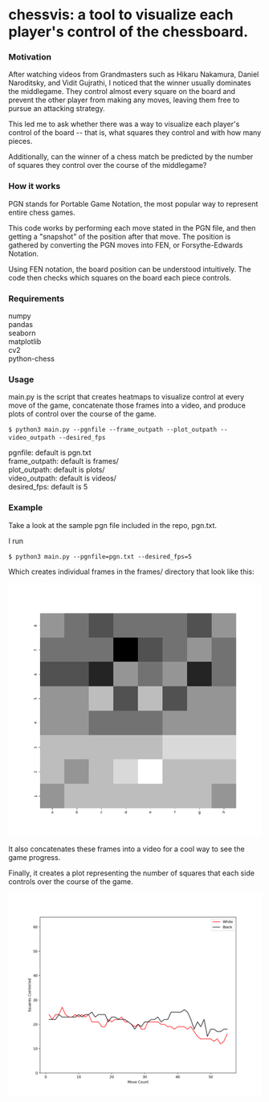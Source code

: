 # chessvis: a tool to visualize each player's control of the chessboard.

### Motivation

After watching videos from Grandmasters such as Hikaru Nakamura, Daniel Naroditsky, and Vidit Gujrathi, I noticed that the winner usually dominates the middlegame. They control almost every square on the board and prevent the other player from making any moves, leaving them free to pursue an attacking strategy. 

This led me to ask whether there was a way to visualize each player's control of the board -- that is, what squares they control and with how many pieces.

Additionally, can the winner of a chess match be predicted by the number of squares they control over the course of the middlegame?

### How it works
PGN stands for Portable Game Notation, the most popular way to represent entire chess games.  

This code works by performing each move stated in the PGN file, and then getting a "snapshot" of the position after that move. The position is gathered by converting the PGN moves into FEN, or Forsythe-Edwards Notation.  

Using FEN notation, the board position can be understood intuitively. The code then checks which squares on the board each piece controls.  

### Requirements
numpy  
pandas  
seaborn  
matplotlib  
cv2  
python-chess  

### Usage
main.py is the script that creates heatmaps to visualize control at every move of the game, concatenate those frames into a video, and produce plots of control over the course of the game.

```unix
$ python3 main.py --pgnfile --frame_outpath --plot_outpath --video_outpath --desired_fps
```
pgnfile: default is pgn.txt  
frame_outpath: default is frames/  
plot_outpath: default is plots/  
video_outpath: default is videos/  
desired_fps: default is 5  

### Example

Take a look at the sample pgn file included in the repo, pgn.txt.  

I run
```unix
$ python3 main.py --pgnfile=pgn.txt --desired_fps=5
```

Which creates individual frames in the frames/ directory that look like this:

![Image of Frame](frames/frame10.png)

It also concatenates these frames into a video for a cool way to see the game progress.

Finally, it creates a plot representing the number of squares that each side controls over the course of the game.

![Image of Plot](plots/lineplot.png)




